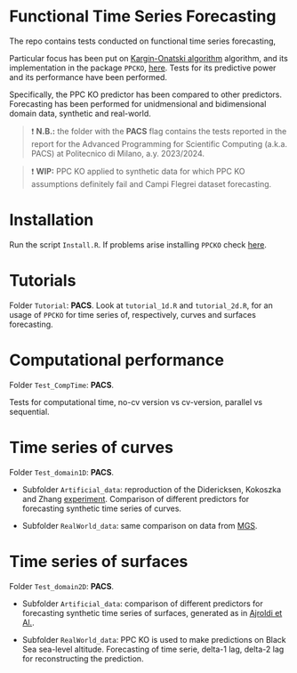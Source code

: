 # Functional Time Series Forecasting
The repo contains tests conducted on functional time series forecasting, 

Particular focus has been put on [Kargin-Onatski algorithm](https://core.ac.uk/download/pdf/82625156.pdf) algorithm, and its implementation in the package `PPCKO`, [here](https://github.com/AndreaEnricoFranzoni/PPCforAutoregressiveOperator). Tests for its predictive power and its performance have been performed. 

Specifically, the PPC KO predictor has been compared to other predictors. Forecasting has been performed for unidmensional and bidimensional domain data, synthetic and real-world.

> ❗️ **N.B.:** the folder with the **PACS** flag contains the tests reported in the report for the Advanced Programming for Scientific Computing (a.k.a. PACS) at Politecnico di Milano, a.y. 2023/2024.

> ❗️ **WIP:**  PPC KO applied to synthetic data for which PPC KO assumptions definitely fail and Campi Flegrei dataset forecasting.


# Installation
Run the script `Install.R`. If problems arise installing `PPCKO` check [here](https://github.com/AndreaEnricoFranzoni/PPCforAutoregressiveOperator).

# Tutorials
Folder `Tutorial`: **PACS**.
Look at `tutorial_1d.R` and `tutorial_2d.R`, for an usage of `PPCKO` for time series of, respectively, curves and surfaces forecasting.


# Computational performance
Folder `Test_CompTime`: **PACS**. 

Tests for computational time, no-cv version vs cv-version, parallel vs sequential.


# Time series of curves
Folder `Test_domain1D`: **PACS**. 

- Subfolder `Artificial_data`: reproduction of the Didericksen, Kokoszka and Zhang [experiment](https://ideas.repec.org/cgi-bin/refs.cgi). Comparison of different predictors for forecasting synthetic time series of curves.

- Subfolder `RealWorld_data`: same comparison on data from [MGS](https://www.mercatoelettrico.org/en/).


# Time series of surfaces
Folder `Test_domain2D`: **PACS**. 

- Subfolder `Artificial_data`: comparison of different predictors for forecasting synthetic time series of surfaces, generated as in [Ajroldi et Al.](https://arxiv.org/abs/2207.13656).

- Subfolder `RealWorld_data`: PPC KO is used to make predictions on Black Sea sea-level altitude. Forecasting of time serie, delta-1 lag, delta-2 lag for reconstructing the prediction.
